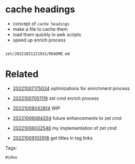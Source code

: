 # cache headings

- concept of `cache headings`
- make a file to cache them
- load them quickly in awk scripts
- speed up enrich process

```
```

` zet/20221021221931/README.md `

# Related

- [20221007175034](/zet/20221007175034/README.md) optimizations for enrichment process

- [20221007051119](/zet/20221007051119/README.md) zet cmd enrich process

- [20221008042814](/zet/20221008042814/README.md) WIP

- [20221006084204](/zet/20221006084204/README.md) future enhancements to zet cmd

- [20221006032546](/zet/20221006032546/README.md) my implementation of zet cmd

- [20221009102918](/zet/20221009102918/README.md) get titles in tag links

Tags:

    #idea
